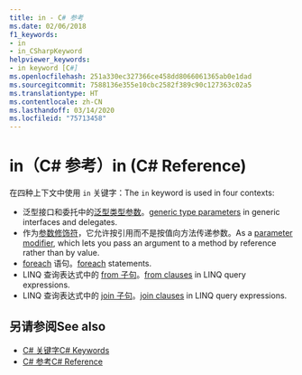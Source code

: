 ```yaml
---
title: in - C# 参考
ms.date: 02/06/2018
f1_keywords:
- in
- in_CSharpKeyword
helpviewer_keywords:
- in keyword [C#]
ms.openlocfilehash: 251a330ec327366ce458dd8066061365ab0e1dad
ms.sourcegitcommit: 7588136e355e10cbc2582f389c90c127363c02a5
ms.translationtype: HT
ms.contentlocale: zh-CN
ms.lasthandoff: 03/14/2020
ms.locfileid: "75713458"
---
```

# <a name="in-c-reference"></a><span data-ttu-id="a6f16-102">in（C# 参考）</span><span class="sxs-lookup"><span data-stu-id="a6f16-102">in (C# Reference)</span></span>

<span data-ttu-id="a6f16-103">在四种上下文中使用 `in` 关键字：</span><span class="sxs-lookup"><span data-stu-id="a6f16-103">The `in` keyword is used in four contexts:</span></span>  
  
- <span data-ttu-id="a6f16-104">泛型接口和委托中的[泛型类型参数](in-generic-modifier.md)。</span><span class="sxs-lookup"><span data-stu-id="a6f16-104">[generic type parameters](in-generic-modifier.md) in generic interfaces and delegates.</span></span>
- <span data-ttu-id="a6f16-105">作为[参数修饰符](in-parameter-modifier.md)，它允许按引用而不是按值向方法传递参数。</span><span class="sxs-lookup"><span data-stu-id="a6f16-105">As a [parameter modifier](in-parameter-modifier.md), which lets you pass an argument to a method by reference rather than by value.</span></span>
- <span data-ttu-id="a6f16-106">[foreach](foreach-in.md) 语句。</span><span class="sxs-lookup"><span data-stu-id="a6f16-106">[foreach](foreach-in.md) statements.</span></span>
- <span data-ttu-id="a6f16-107">LINQ 查询表达式中的 [from 子句](from-clause.md)。</span><span class="sxs-lookup"><span data-stu-id="a6f16-107">[from clauses](from-clause.md) in LINQ query expressions.</span></span>
- <span data-ttu-id="a6f16-108">LINQ 查询表达式中的 [join 子句](join-clause.md)。</span><span class="sxs-lookup"><span data-stu-id="a6f16-108">[join clauses](join-clause.md) in LINQ query expressions.</span></span>
  
## <a name="see-also"></a><span data-ttu-id="a6f16-109">另请参阅</span><span class="sxs-lookup"><span data-stu-id="a6f16-109">See also</span></span>

- [<span data-ttu-id="a6f16-110">C# 关键字</span><span class="sxs-lookup"><span data-stu-id="a6f16-110">C# Keywords</span></span>](index.md)
- [<span data-ttu-id="a6f16-111">C# 参考</span><span class="sxs-lookup"><span data-stu-id="a6f16-111">C# Reference</span></span>](../index.md)

